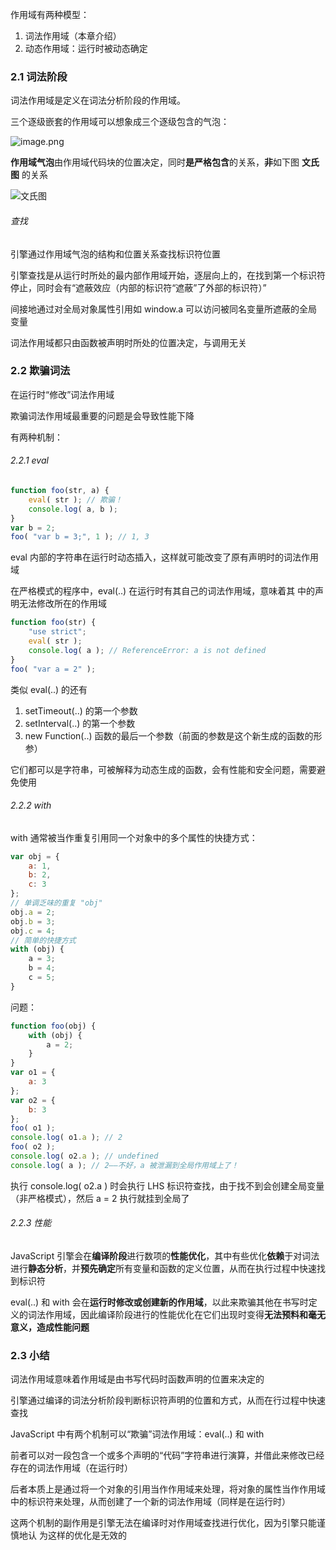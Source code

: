作用域有两种模型：

1. 词法作用域（本章介绍）
2. 动态作用域：运行时被动态确定

### 2.1 词法阶段

词法作用域是定义在词法分析阶段的作用域。

三个逐级嵌套的作用域可以想象成三个逐级包含的气泡：

![image.png](https://upload-images.jianshu.io/upload_images/7094266-11f4137d797bf7a0.png?imageMogr2/auto-orient/strip%7CimageView2/2/w/1240)

**作用域气泡**由作用域代码块的位置决定，同时**是严格包含**的关系，**非**如下图 **文氏图** 的关系



![文氏图](https://upload-images.jianshu.io/upload_images/7094266-7012f4428347516f.png?imageMogr2/auto-orient/strip%7CimageView2/2/w/1240)

###### 查找

引擎通过作用域气泡的结构和位置关系查找标识符位置

引擎查找是从运行时所处的最内部作用域开始，逐层向上的，在找到第一个标识符停止，同时会有“遮蔽效应（内部的标识符“遮蔽”了外部的标识符）”

间接地通过对全局对象属性引用如 window.a 可以访问被同名变量所遮蔽的全局变量

词法作用域都只由函数被声明时所处的位置决定，与调用无关

### 2.2 欺骗词法

在运行时“修改”词法作用域

欺骗词法作用域最重要的问题是会导致性能下降

有两种机制：

###### 2.2.1 eval

```javascript
function foo(str, a) {
	eval( str ); // 欺骗！
	console.log( a, b );
}
var b = 2;
foo( "var b = 3;", 1 ); // 1, 3
```

eval 内部的字符串在运行时动态插入，这样就可能改变了原有声明时的词法作用域

在严格模式的程序中，eval(..) 在运行时有其自己的词法作用域，意味着其
中的声明无法修改所在的作用域

```javascript
function foo(str) {
	"use strict";
	eval( str );
	console.log( a ); // ReferenceError: a is not defined
}
foo( "var a = 2" );
```

类似 eval(..) 的还有 

1. setTimeout(..) 的第一个参数
2. setInterval(..) 的第一个参数
3. new Function(..) 函数的最后一个参数（前面的参数是这个新生成的函数的形参）

它们都可以是字符串，可被解释为动态生成的函数，会有性能和安全问题，需要避免使用

###### 2.2.2 with

with 通常被当作重复引用同一个对象中的多个属性的快捷方式：

```javascript
var obj = {
	a: 1,
	b: 2,
	c: 3
};
// 单调乏味的重复 "obj"
obj.a = 2;
obj.b = 3;
obj.c = 4;
// 简单的快捷方式
with (obj) {
	a = 3;
	b = 4;
	c = 5;
}
```

问题：

```javascript
function foo(obj) {
	with (obj) {
		a = 2;
	}
}
var o1 = {
	a: 3
};
var o2 = {
	b: 3
};
foo( o1 );
console.log( o1.a ); // 2
foo( o2 );
console.log( o2.a ); // undefined
console.log( a ); // 2——不好，a 被泄漏到全局作用域上了！
```

执行 console.log( o2.a ) 时会执行 LHS 标识符查找，由于找不到会创建全局变量（非严格模式），然后 a = 2 执行就挂到全局了

###### 2.2.3 性能

JavaScript 引擎会在**编译阶段**进行数项的**性能优化**，其中有些优化**依赖**于对词法进行**静态分析**，并**预先确定**所有变量和函数的定义位置，从而在执行过程中快速找到标识符

eval(..) 和 with 会在**运行时修改或创建新的作用域**，以此来欺骗其他在书写时定义的词法作用域，因此编译阶段进行的性能优化在它们出现时变得**无法预料和毫无意义，造成性能问题**

### 2.3 小结

词法作用域意味着作用域是由书写代码时函数声明的位置来决定的

引擎通过编译的词法分析阶段判断标识符声明的位置和方式，从而在行过程中快速查找

JavaScript 中有两个机制可以“欺骗”词法作用域：eval(..) 和 with

前者可以对一段包含一个或多个声明的“代码”字符串进行演算，并借此来修改已经存在的词法作用域（在运行时）

后者本质上是通过将一个对象的引用当作作用域来处理，将对象的属性当作作用域中的标识符来处理，从而创建了一个新的词法作用域（同样是在运行时）

这两个机制的副作用是引擎无法在编译时对作用域查找进行优化，因为引擎只能谨慎地认
为这样的优化是无效的